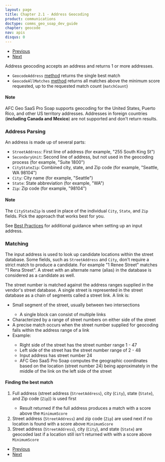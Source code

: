 ```yaml
---
layout: page
title: Chapter 2.1 - Address Geocoding
product: communications
doctype: comms_geo_soap_dev_guide
chapter: geocode
nav: apis
disqus: 0
---
```


<ul class="pager">
  <li class="previous"><a href="/communications/dev-guide_geo_soap/geocode"><i class="glyphicon glyphicon-chevron-left"></i>Previous</a></li>
  <li class="next"><a href="/communications/dev-guide_geo_soap/geocode/options/">Next<i class="glyphicon glyphicon-chevron-right"></i></a></li>
</ul>

Address geocoding accepts an address and returns 1 or more addresses.
<ul class="dev-guide-list">
   <li><code>GeocodeAddress</code> <a class="dev-guide-link" href="/communications/dev-guide_geo_soap/getting-started/endpoints-methods#methods">method</a> returns the single best match</li>
   <li><code>GeocodeAllMatches</code> <a class="dev-guide-link" href="/communications/dev-guide_geo_soap/getting-started/endpoints-methods#methods">method</a> returns all matches above the minimum score requested, up to the requested match count (<code>matchCount</code>)</li>
</ul>

<h4>Note</h4>
AFC Geo SaaS Pro Soap supports geocoding for the United States, Puerto Rico, and other US territory addresses.  Addresses in foreign countries (<b>including Canada and Mexico</b>) are not supported and don't return results.

<h3>Address Parsing</h3>
An address is made up of several parts:
<ul class="dev-guide-list">
   <li><code>StreetAddress</code>: First line of address (for example, "255 South King St")</li>
   <li><code>SecondaryUnit</code>: Second line of address, but not used in the geocoding process (for example, "Suite 1800")</li>
   <li><code>CityStateZip</code>: Combined city, state, and Zip code (for example, "Seattle, WA 98104")</li>
   <li><code>City</code>: City name (for example, "Seattle")</li>
   <li><code>State</code>: State abbreviation (for example, "WA")</li>
   <li><code>Zip</code>: Zip code (for example, "98104")</li>
</ul>

<h4>Note</h4>
The <code>CityStateZip</code> is used in place of the individual <code>City</code>, <code>State</code>, and <code>Zip</code> fields.  Pick the approach that works best for you.

See <a class="dev-guide-link" href="/communications/dev-guide_geo_soap/getting-started/best-practices/">Best Practices</a> for additional guidance when setting up an input address.

<h3>Matching</h3>
The input address is used to look up candidate locations within the street database.  Some fields, such as <code>StreetAddress</code> and <code>City</code>, don't require a strict match to produce a candidate.  For example "1 Renee Street" matches "1 Rena Street".  A street with an alternate name (alias) in the database is considered as a candidate as well.

The street number is matched against the address ranges supplied in the vendor's street database.  A single street is represented in the street database as a chain of segments called a street link.  A link is:
<ul class="dev-guide-list">
   <li>Small segment of the street, usually between two intersections</li>
   <ul class="dev-guide-list">
      <li>A single block can consist of multiple links</li>
   </ul>
   <li>Characterized by a range of street numbers on either side of the street</li>
   <li>A precise match occurs when the street number supplied for geocoding falls within the address range of a link</li>
   <li>Example:</li>
   <ul class="dev-guide-list">
      <li>Right side of the street has the street number range 1 - 47</li>
      <li>Left side of the street has the street number range of 2 - 48</li>
      <li>Input address has street number 24</li>
      <li>AFC Geo SaaS Pro Soap computes the geographic coordinates based on the location (street number 24) being approximately in the middle of the link on the left side of the street</li>
   </ul>
</ul>

<h4>Finding the best match</h4>
<ol class="dev-guide-list">
   <li>Full address (street address (<code>StreetAddress</code>), city (<code>City</code>), state (<code>State</code>), and Zip code (<code>Zip</code>)) is used first</li>
   <ul class="dev-guide-list">
      <li>Result returned if the full address produces a match with a score above the <code>MinimumScore</code></li>
   </ul>
   <li>Street address (<code>StreetAddress</code>) and zip code (<code>Zip</code>) are used next if no location is found with a score above <code>MinimumScore</code></li>
   <li>Street address (<code>StreetAddress</code>), city (<code>City</code>), and state (<code>State</code>) are geocoded last if a location still isn't returned with with a score above <code>MinimumScore</code></li>
</ol>

<ul class="pager">
  <li class="previous"><a href="/communications/dev-guide_geo_soap/geocode"><i class="glyphicon glyphicon-chevron-left"></i>Previous</a></li>
  <li class="next"><a href="/communications/dev-guide_geo_soap/geocode/options/">Next<i class="glyphicon glyphicon-chevron-right"></i></a></li>
</ul>